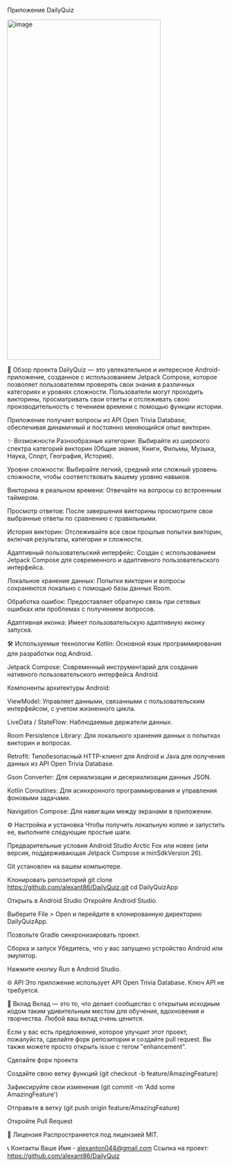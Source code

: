 Приложение DailyQuiz

<img width="354" height="785" alt="image" src="https://github.com/user-attachments/assets/63c0acee-887c-4eed-98f0-14cfd2612bbd" />

🚀 Обзор проекта
DailyQuiz — это увлекательное и интересное Android-приложение, созданное с использованием Jetpack Compose, которое позволяет пользователям проверять свои знания в различных категориях и уровнях сложности. Пользователи могут проходить викторины, просматривать свои ответы и отслеживать свою производительность с течением времени с помощью функции истории.

Приложение получает вопросы из API Open Trivia Database, обеспечивая динамичный и постоянно меняющийся опыт викторин.

✨ Возможности
Разнообразные категории: Выбирайте из широкого спектра категорий викторин (Общие знания, Книги, Фильмы, Музыка, Наука, Спорт, География, История).

Уровни сложности: Выбирайте легкий, средний или сложный уровень сложности, чтобы соответствовать вашему уровню навыков.

Викторина в реальном времени: Отвечайте на вопросы со встроенным таймером.

Просмотр ответов: После завершения викторины просмотрите свои выбранные ответы по сравнению с правильными.

История викторин: Отслеживайте все свои прошлые попытки викторин, включая результаты, категории и сложности.

Адаптивный пользовательский интерфейс: Создан с использованием Jetpack Compose для современного и адаптивного пользовательского интерфейса.

Локальное хранение данных: Попытки викторин и вопросы сохраняются локально с помощью базы данных Room.

Обработка ошибок: Предоставляет обратную связь при сетевых ошибках или проблемах с получением вопросов.

Адаптивная иконка: Имеет пользовательскую адаптивную иконку запуска.

🛠️ Используемые технологии
Kotlin: Основной язык программирования для разработки под Android.

Jetpack Compose: Современный инструментарий для создания нативного пользовательского интерфейса Android.

Компоненты архитектуры Android:

ViewModel: Управляет данными, связанными с пользовательским интерфейсом, с учетом жизненного цикла.

LiveData / StateFlow: Наблюдаемые держатели данных.

Room Persistence Library: Для локального хранения данных о попытках викторин и вопросах.

Retrofit: Типобезопасный HTTP-клиент для Android и Java для получения данных из API Open Trivia Database.

Gson Converter: Для сериализации и десериализации данных JSON.

Kotlin Coroutines: Для асинхронного программирования и управления фоновыми задачами.

Navigation Compose: Для навигации между экранами в приложении.

⚙️ Настройка и установка
Чтобы получить локальную копию и запустить ее, выполните следующие простые шаги.

Предварительные условия
Android Studio Arctic Fox или новее (или версия, поддерживающая Jetpack Compose и minSdkVersion 26).

Git установлен на вашем компьютере.

Клонировать репозиторий
git clone https://github.com/alexant86/DailyQuiz.git
cd DailyQuizApp

Открыть в Android Studio
Откройте Android Studio.

Выберите File > Open и перейдите в клонированную директорию DailyQuizApp.

Позвольте Gradle синхронизировать проект.

Сборка и запуск
Убедитесь, что у вас запущено устройство Android или эмулятор.

Нажмите кнопку Run в Android Studio.

🌐 API
Это приложение использует API Open Trivia Database. Ключ API не требуется.

🤝 Вклад
Вклад — это то, что делает сообщество с открытым исходным кодом таким удивительным местом для обучения, вдохновения и творчества. Любой ваш вклад очень ценится.

Если у вас есть предложение, которое улучшит этот проект, пожалуйста, сделайте форк репозитория и создайте pull request. Вы также можете просто открыть issue с тегом "enhancement".

Сделайте форк проекта

Создайте свою ветку функций (git checkout -b feature/AmazingFeature)

Зафиксируйте свои изменения (git commit -m 'Add some AmazingFeature')

Отправьте в ветку (git push origin feature/AmazingFeature)

Откройте Pull Request

📄 Лицензия
Распространяется под лицензией MIT.

📞 Контакты
Ваше Имя - alexanton044@gmail.com
Ссылка на проект: https://github.com/alexant86/DailyQuiz
